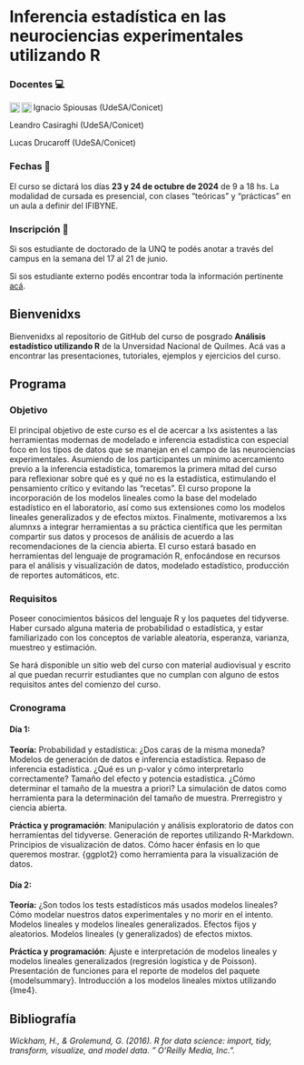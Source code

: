 
# Inferencia estadística en las neurociencias experimentales utilizando R

### Docentes 💻

Ignacio Spiousas (UdeSA/Conicet)
<a target="_blank" href="https://twitter.com/spiousas">
<img align="left" alt="Twitter" width="18px" src="https://cdn.jsdelivr.net/npm/simple-icons@v3/icons/twitter.svg" />
</a> <a target="_blank" href="https://github.com/spiousas">
<img align="left" alt="GitHub" width="18px" src="https://cdn.jsdelivr.net/npm/simple-icons@v3/icons/github.svg" />
</a>

Leandro Casiraghi (UdeSA/Conicet)

Lucas Drucaroff (UdeSA/Conicet)

### Fechas 📆

El curso se dictará los días **23 y 24 de octubre de 2024** de 9 a 18 hs. La
modalidad de cursada es presencial, con clases “teóricas” y “prácticas” en un aula a definir del IFIBYNE.

### Inscripción 📂

Si sos estudiante de doctorado de la UNQ te podés anotar a través del
campus en la semana del 17 al 21 de junio.

Si sos estudiante externo podés encontrar toda la información pertinente
[acá](http://www.unq.edu.ar/cursos-posgrado/223-an%C3%A1lisis-estad%C3%ADstico-utilizando-r.php#n).

## Bienvenidxs

Bienvenidxs al repositorio de GitHub del curso de posgrado **Análisis
estadístico utilizando R** de la Unversidad Nacional de Quilmes. Acá vas
a encontrar las presentaciones, tutoriales, ejemplos y ejercicios del
curso.

## Programa
### Objetivo
El principal objetivo de este curso es el de acercar a lxs asistentes a las herramientas modernas de modelado e inferencia estadística con especial foco en los tipos de datos que se manejan en el campo de las neurociencias experimentales. Asumiendo de los participantes un mínimo acercamiento previo a la inferencia estadística, tomaremos la primera mitad del curso para reflexionar sobre qué es y qué no es la estadística, estimulando el pensamiento crítico y evitando las “recetas”. El curso propone la incorporación de los modelos lineales como la base del modelado estadístico en el laboratorio, así como sus extensiones como los modelos lineales generalizados y de efectos mixtos. Finalmente, motivaremos a lxs alumnxs a integrar herramientas a su práctica científica que les permitan compartir sus datos y procesos de análisis de acuerdo a las recomendaciones de la ciencia abierta. El curso estará basado en herramientas del lenguaje de programación R, enfocándose en recursos para el análisis y visualización de datos, modelado estadístico, producción de reportes automáticos, etc.

### Requisitos
Poseer conocimientos básicos del lenguaje R y los paquetes del tidyverse. Haber cursado alguna materia de probabilidad o estadística, y estar familiarizado con los conceptos de variable aleatoria, esperanza, varianza, muestreo y estimación.

Se hará disponible un sitio web del curso con material audiovisual y escrito al que puedan recurrir estudiantes que no cumplan con alguno de estos requisitos antes del comienzo del curso.

### Cronograma
#### Día 1: 
**Teoría:** Probabilidad y estadística: ¿Dos caras de la misma moneda? Modelos de generación de datos e inferencia estadística. Repaso de inferencia estadística. ¿Qué es un p-valor y cómo interpretarlo correctamente? Tamaño del efecto y potencia estadística. ¿Cómo determinar el tamaño de la muestra a priori? La simulación de datos como herramienta para la determinación del tamaño de muestra. Prerregistro y ciencia abierta.

**Práctica y programación**: Manipulación y análisis exploratorio de datos con herramientas del tidyverse. Generación de reportes utilizando R-Markdown. Principios de visualización de datos. Cómo hacer énfasis en lo que queremos mostrar. {ggplot2} como herramienta para la visualización de datos.

#### Día 2: 
**Teoría:** ¿Son todos los tests estadísticos más usados modelos lineales? Cómo modelar nuestros datos experimentales y no morir en el intento. Modelos lineales y modelos lineales generalizados. Efectos fijos y aleatorios. Modelos lineales (y generalizados) de efectos mixtos.

**Práctica y programación**: Ajuste e interpretación de modelos lineales y modelos lineales generalizados (regresión logística y de Poisson). Presentación de funciones para el reporte de modelos del paquete {modelsummary}. Introducción a los modelos lineales mixtos utilizando {lme4}. 

## Bibliografía

*Wickham, H., & Grolemund, G. (2016). R for data science: import, tidy,
transform, visualize, and model data. ” O’Reilly Media, Inc.”.*

